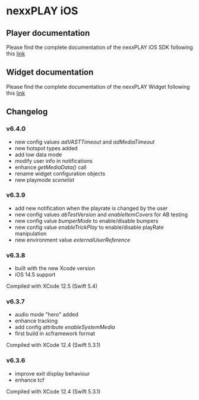 # nexxPLAY iOS 

## Player documentation

Please find the complete documentation of the nexxPLAY iOS SDK following this [link](https://play.docs.nexx.cloud/native-players/nexxplay-for-ios)

## Widget documentation

Please find the complete documentation of the nexxPLAY Widget following this [link](https://play.docs.nexx.cloud/widgets/widgets-for-native-apps/ios-widget)

## Changelog

### v6.4.0

- new config values  _adVASTTimeout_ and _adMediaTimeout_  
- new hotspot types added
- add low data mode
- modify user info in notifications
- enhance _getMediaData()_ call
- rename widget configuration objects
- new playmode _scenelist_


### v6.3.9
- add new notification when the playrate is changed by the user
- new config values _abTestVersion_ and _enableItemCovers_  for AB testing
- new config value _bumperMode_ to enable/disable bumpers
- new config value _enableTrickPlay_ to enable/disable playRate manipulation
- new environment value _externalUserReference_


### v6.3.8
- built with the new Xcode version
- iOS 14.5 support

Compiled with XCode 12.5 (Swift 5.4)

### v6.3.7
- audio mode "hero" added
- enhance tracking 
- add config attribute _enableSystemMedia_
- first build in xcframework format

Compiled with XCode 12.4 (Swift 5.3.1)

### v6.3.6
- improve exit display behaviour
- enhance tcf 

Compiled with XCode 12.4 (Swift 5.3.1)

